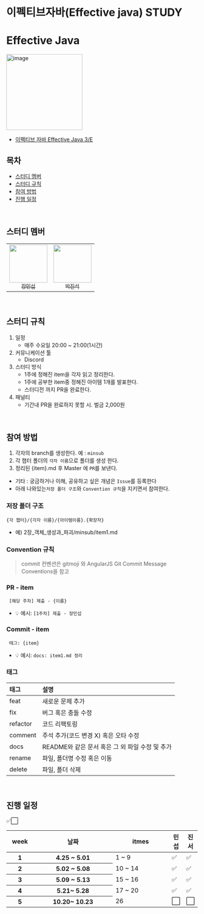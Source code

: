 # 이펙티브자바(Effective java) STUDY

# Effective Java

<img width="200" alt="image" src="https://image.yes24.com/goods/65551284/L">

- [이펙티브 자바 Effective Java 3/E](http://www.yes24.com/Product/Goods/65551284)


## 목차

* [스터디 멤버](#스터디-멤버)
* [스터디 규칙](#스터디-규칙)
* [참여 방법](#참여-방법)
* [진행 일정](#진행-일정)

<br/>

## 스터디 멤버
<table>
  <tr>
    <td align="center">
      <a href="https://github.com/min-gui">
        <img src="https://avatars.githubusercontent.com/u/58615511?v=4" width="100px;" alt=""/>
        <br />
        <sub>장민섭</sub>
      </a>
    </td>
    <td align="center">
      <a href="https://github.com/JinseoPark-bd">
        <img src="https://avatars.githubusercontent.com/u/73384343?v=4" width="100px;" alt=""/>
        <br />
        <sub>박진석</sub>
      </a>
    </td>
  </tr>
</table>

<br/>

## 스터디 규칙

1. 일정
   - 매주 수요일 20:00 ~ 21:00(1시간)
2. 커뮤니케이션 툴
   - Discord
3. 스터디 방식
   - 1주에 정해진 item을 각자 읽고 정리한다.
   - 1주에 공부한 item중 정해진 아이템 1개를 발표한다.
   - 스터디전 까지 PR을 완료한다.
4. 패널티
   - 기간내 PR을 완료하지 못할 시. 벌금 2,000원

<br/>

## 참여 방법
1. 각자의 branch를 생성한다. 예 : `minsub`
2. 각 챕터 폴더의 `각자 이름`으로 폴더를 생성 한다.
3. 정리된 {item}.md 후 Master 에 `PR`를 보낸다.

- 기타 : 궁금하거나 이해, 공유하고 싶은 개념은 `Issue`를 등록한다
- 아래 나와있는`저장 폴더 구조`와 `Convention 규칙`을 지키면서 참여한다.

### 저장 폴더 구조
```
{각 챕터}/{각자 이름}/{아이템이름}.{확장자}
```
- 예) 2장_객체_생성과_파괴/minsub/item1.md

### Convention 규칙
> commit 컨벤션은 gitmoji 와 AngularJS Git Commit Message Conventions을 참고

### PR - item
```
 [해당 주차] 제출 - {이름}  
```
- 💡 예시: `[1주차] 제출 - 장민섭`

### Commit - item 
```
 태그: {item}
``` 
- 💡 예시: `docs: item1.md 정리`



### 태그
| 태그       | 설명                    |
|:---------|:------------------------|
| feat     | 새로운 문제 추가            |
| fix      | 버그 혹은 충돌 수정             |
| refactor | 코드 리팩토링              |
| comment  | 주석 추가(코드 변경 X) 혹은 오타 수정 |
| docs     | README와 같은 문서 혹은 그 외 파일 수정 및 추가       |
| rename   | 파일, 폴더명 수정 혹은 이동        |
| delete   | 파일, 폴더 삭제        |
<br/>

## 진행 일정

✅⬜
<table class="waffle" cellspacing="0" cellpadding="0">
    <thead>
    <tr>
        <th id="32334081C0" style="width:15%;" class="column-headers-background">week</th>
        <th id="32334081C2" style="width:50%;" class="column-headers-background">날짜</th>
        <th id="32334081C2" style="width:50%;" class="column-headers-background">itmes</th>
        <th id="32334081C3" style="width:20%;" class="column-headers-background">민섭</th>
        <th id="32334081C3" style="width:20%;" class="column-headers-background">진서</th>
    </tr>
    </thead>
    <tbody>
    <tr style="height: 20px">
        <th style="height: 20px;" class="row-headers-background">
            <div class="row-header-wrapper" style="line-height: 20px">1</div>
        </th>
        <th dir="ltr">4.25 ~ 5.01 </th>
        <td dir="ltr">1 ~ 9</td>
        <td dir="ltr">✅</td>
        <td dir="ltr">✅</td>
    </tr>
    <tr style="height: 20px">
        <th id="32334081R1" style="height: 20px;" class="row-headers-background">
            <div class="row-header-wrapper" style="line-height: 20px">2</div>
        </th>
        <th dir="ltr">5.02 ~ 5.08</th>
        <td dir="ltr">10 ~ 14</td>
        <td dir="ltr">✅</td>
        <td dir="ltr">✅</td>
    </tr>
    <tr style="height: 20px">
        <th id="32334081R1" style="height: 20px;" class="row-headers-background">
            <div class="row-header-wrapper" style="line-height: 20px">3</div>
        </th>
        <th dir="ltr">5.09 ~ 5.13</th>
        <td dir="ltr">15 ~ 16</td>
        <td dir="ltr">✅</td>
        <td dir="ltr">✅</td>
    </tr>
    <tr style="height: 20px">
        <th id="32334081R1" style="height: 20px;" class="row-headers-background">
            <div class="row-header-wrapper" style="line-height: 20px">4</div>
        </th>
        <th dir="ltr">5.21~ 5.28</th>
        <td dir="ltr">17 ~ 20</td>
        <td dir="ltr">✅</td>
        <td dir="ltr">✅</td>
    </tr>
    <tr style="height: 20px">
        <th id="32334081R1" style="height: 20px;" class="row-headers-background">
            <div class="row-header-wrapper" style="line-height: 20px">5</div>
        </th>
        <th dir="ltr">10.20~ 10.23</th>
        <td dir="ltr">26</td>
        <td dir="ltr">⬜</td>
        <td dir="ltr">⬜</td>
    </tr>

</table>

